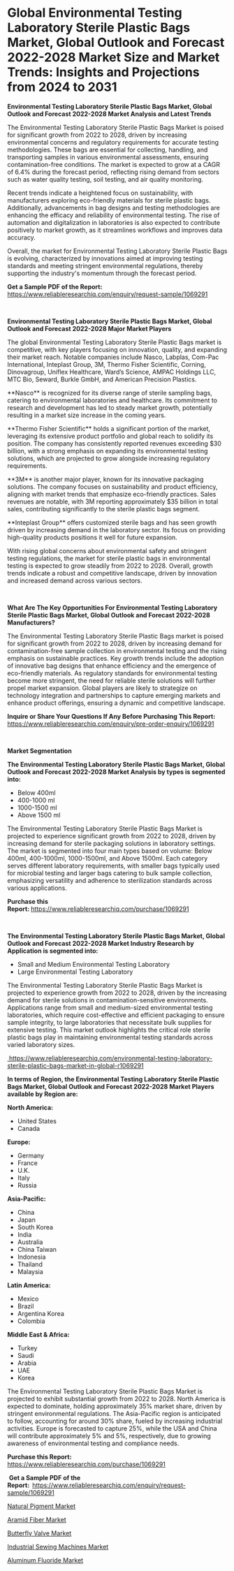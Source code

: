 <p><h1>Global Environmental Testing Laboratory Sterile Plastic Bags Market, Global Outlook and Forecast 2022-2028 Market Size and Market Trends: Insights and Projections from 2024 to 2031</h1></p><p><strong>Environmental Testing Laboratory Sterile Plastic Bags Market, Global Outlook and Forecast 2022-2028 Market Analysis and Latest Trends</strong></p>
<p><p>The Environmental Testing Laboratory Sterile Plastic Bags Market is poised for significant growth from 2022 to 2028, driven by increasing environmental concerns and regulatory requirements for accurate testing methodologies. These bags are essential for collecting, handling, and transporting samples in various environmental assessments, ensuring contamination-free conditions. The market is expected to grow at a CAGR of 6.4% during the forecast period, reflecting rising demand from sectors such as water quality testing, soil testing, and air quality monitoring.</p><p>Recent trends indicate a heightened focus on sustainability, with manufacturers exploring eco-friendly materials for sterile plastic bags. Additionally, advancements in bag designs and testing methodologies are enhancing the efficacy and reliability of environmental testing. The rise of automation and digitalization in laboratories is also expected to contribute positively to market growth, as it streamlines workflows and improves data accuracy. </p><p>Overall, the market for Environmental Testing Laboratory Sterile Plastic Bags is evolving, characterized by innovations aimed at improving testing standards and meeting stringent environmental regulations, thereby supporting the industry's momentum through the forecast period.</p></p>
<p><strong>Get a Sample PDF of the Report:&nbsp;</strong> <a href="https://www.reliableresearchiq.com/enquiry/request-sample/1069291">https://www.reliableresearchiq.com/enquiry/request-sample/1069291</a></p>
<p>&nbsp;</p>
<p><strong>Environmental Testing Laboratory Sterile Plastic Bags Market, Global Outlook and Forecast 2022-2028 Major Market Players</strong></p>
<p><p>The global Environmental Testing Laboratory Sterile Plastic Bags market is competitive, with key players focusing on innovation, quality, and expanding their market reach. Notable companies include Nasco, Labplas, Com-Pac International, Inteplast Group, 3M, Thermo Fisher Scientific, Corning, Dinovagroup, Uniflex Healthcare, Ward’s Science, AMPAC Holdings LLC, MTC Bio, Seward, Burkle GmbH, and American Precision Plastics.</p><p>**Nasco** is recognized for its diverse range of sterile sampling bags, catering to environmental laboratories and healthcare. Its commitment to research and development has led to steady market growth, potentially resulting in a market size increase in the coming years.</p><p>**Thermo Fisher Scientific** holds a significant portion of the market, leveraging its extensive product portfolio and global reach to solidify its position. The company has consistently reported revenues exceeding $30 billion, with a strong emphasis on expanding its environmental testing solutions, which are projected to grow alongside increasing regulatory requirements.</p><p>**3M** is another major player, known for its innovative packaging solutions. The company focuses on sustainability and product efficiency, aligning with market trends that emphasize eco-friendly practices. Sales revenues are notable, with 3M reporting approximately $35 billion in total sales, contributing significantly to the sterile plastic bags segment.</p><p>**Inteplast Group** offers customized sterile bags and has seen growth driven by increasing demand in the laboratory sector. Its focus on providing high-quality products positions it well for future expansion.</p><p>With rising global concerns about environmental safety and stringent testing regulations, the market for sterile plastic bags in environmental testing is expected to grow steadily from 2022 to 2028. Overall, growth trends indicate a robust and competitive landscape, driven by innovation and increased demand across various sectors.</p></p>
<p>&nbsp;</p>
<p><strong>What Are The Key Opportunities For Environmental Testing Laboratory Sterile Plastic Bags Market, Global Outlook and Forecast 2022-2028 Manufacturers?</strong></p>
<p><p>The Environmental Testing Laboratory Sterile Plastic Bags market is poised for significant growth from 2022 to 2028, driven by increasing demand for contamination-free sample collection in environmental testing and the rising emphasis on sustainable practices. Key growth trends include the adoption of innovative bag designs that enhance efficiency and the emergence of eco-friendly materials. As regulatory standards for environmental testing become more stringent, the need for reliable sterile solutions will further propel market expansion. Global players are likely to strategize on technology integration and partnerships to capture emerging markets and enhance product offerings, ensuring a dynamic and competitive landscape.</p></p>
<p><strong>Inquire or Share Your Questions If Any Before Purchasing This Report:</strong> <a href="https://www.reliableresearchiq.com/enquiry/pre-order-enquiry/1069291">https://www.reliableresearchiq.com/enquiry/pre-order-enquiry/1069291</a></p>
<p>&nbsp;</p>
<p><strong>Market Segmentation</strong></p>
<p><strong>The Environmental Testing Laboratory Sterile Plastic Bags Market, Global Outlook and Forecast 2022-2028 Market Analysis by types is segmented into:</strong></p>
<p><ul><li>Below 400ml</li><li>400-1000 ml</li><li>1000-1500 ml</li><li>Above 1500 ml</li></ul></p>
<p><p>The Environmental Testing Laboratory Sterile Plastic Bags Market is projected to experience significant growth from 2022 to 2028, driven by increasing demand for sterile packaging solutions in laboratory settings. The market is segmented into four main types based on volume: Below 400ml, 400-1000ml, 1000-1500ml, and Above 1500ml. Each category serves different laboratory requirements, with smaller bags typically used for microbial testing and larger bags catering to bulk sample collection, emphasizing versatility and adherence to sterilization standards across various applications.</p></p>
<p><strong>Purchase this Report:&nbsp;</strong><a href="https://www.reliableresearchiq.com/purchase/1069291">https://www.reliableresearchiq.com/purchase/1069291</a></p>
<p>&nbsp;</p>
<p><strong>The Environmental Testing Laboratory Sterile Plastic Bags Market, Global Outlook and Forecast 2022-2028 Market Industry Research by Application is segmented into:</strong></p>
<p><ul><li>Small and Medium Environmental Testing Laboratory</li><li>Large Environmental Testing Laboratory</li></ul></p>
<p><p>The Environmental Testing Laboratory Sterile Plastic Bags Market is projected to experience growth from 2022 to 2028, driven by the increasing demand for sterile solutions in contamination-sensitive environments. Applications range from small and medium-sized environmental testing laboratories, which require cost-effective and efficient packaging to ensure sample integrity, to large laboratories that necessitate bulk supplies for extensive testing. This market outlook highlights the critical role sterile plastic bags play in maintaining environmental testing standards across varied laboratory sizes.</p></p>
<p><a href="https://www.reliableresearchiq.com/environmental-testing-laboratory-sterile-plastic-bags-market-in-global-r1069291">&nbsp;https://www.reliableresearchiq.com/environmental-testing-laboratory-sterile-plastic-bags-market-in-global-r1069291</a></p>
<p><strong>In terms of Region, the Environmental Testing Laboratory Sterile Plastic Bags Market, Global Outlook and Forecast 2022-2028 Market Players available by Region are:</strong></p>
<p>
    <p> <strong> North America: </strong>
        <ul>
            <li>United States</li>
            <li>Canada</li>
        </ul>
        </p> 
    <p> <strong> Europe: </strong>
        <ul>
            <li>Germany</li>
            <li>France</li>
            <li>U.K.</li>
            <li>Italy</li>
            <li>Russia</li>
        </ul>
        </p> 
    <p> <strong> Asia-Pacific: </strong>
        <ul>
            <li>China</li>
            <li>Japan</li>
            <li>South Korea</li>
            <li>India</li>
            <li>Australia</li>
            <li>China Taiwan</li>
            <li>Indonesia</li>
            <li>Thailand</li>
            <li>Malaysia</li>
        </ul>
        </p> 
    <p> <strong> Latin America: </strong>
        <ul>
            <li>Mexico</li>
            <li>Brazil</li>
            <li>Argentina Korea</li>
            <li>Colombia</li>
        </ul>
        </p> 
    <p> <strong> Middle East & Africa: </strong>
        <ul>
            <li>Turkey</li>
            <li>Saudi</li>
            <li>Arabia</li>
            <li>UAE</li>
            <li>Korea</li>
        </ul>
    </p>
    </p>
<p><p>The Environmental Testing Laboratory Sterile Plastic Bags Market is projected to exhibit substantial growth from 2022 to 2028. North America is expected to dominate, holding approximately 35% market share, driven by stringent environmental regulations. The Asia-Pacific region is anticipated to follow, accounting for around 30% share, fueled by increasing industrial activities. Europe is forecasted to capture 25%, while the USA and China will contribute approximately 5% and 5%, respectively, due to growing awareness of environmental testing and compliance needs.</p></p>
<p><strong>Purchase this Report: </strong><a href="https://www.reliableresearchiq.com/purchase/1069291">https://www.reliableresearchiq.com/purchase/1069291</a></p>
<p>&nbsp;<strong>Get a Sample PDF of the Report:&nbsp;&nbsp;</strong><a href="https://www.reliableresearchiq.com/enquiry/request-sample/1069291">https://www.reliableresearchiq.com/enquiry/request-sample/1069291</a></p>
<p><strong></strong></p>
<p><p><a href="https://www.linkedin.com/pulse/natural-pigment-market-forecast-global-trends-analysis-o27ve?trackingId=3uGMmixaRRSjAJEYXLFH3g%3D%3D">Natural Pigment Market</a></p><p><a href="https://www.linkedin.com/pulse/strategic-insights-global-aramid-fiber-market-trends-tkvne?trackingId=3NBtL7b8QqWKjhVBP0oEFw%3D%3D">Aramid Fiber Market</a></p><p><a href="https://www.linkedin.com/pulse/deep-dive-butterfly-valve-market-itstrends-segmentation-competitive-0mnwe?trackingId=vbTSZhY%2FShCrFpGrfKM9wg%3D%3D">Butterfly Valve Market</a></p><p><a href="https://www.linkedin.com/pulse/industrial-sewing-machines-market-industry-landscape-growth-cv0ie?trackingId=3SE2rb2MQ2%2BRCiyOhU81YQ%3D%3D">Industrial Sewing Machines Market</a></p><p><a href="https://www.linkedin.com/pulse/aluminum-fluoride-market-analysis-report-global-insights-sk77e?trackingId=yxu2ItZjSmeCqDbUDBnzrg%3D%3D">Aluminum Fluoride Market</a></p></p>